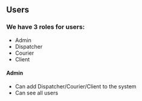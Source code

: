 ## Users
### We have 3 roles for users:
- Admin
- Dispatcher
- Courier
- Client

#### Admin
- Can add Dispatcher/Courier/Client to the system
- Can see all users

